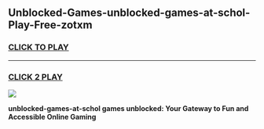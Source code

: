 
## Unblocked-Games-unblocked-games-at-schol-Play-Free-zotxm
<h3>
<a href="https://premium76.site?title=unblocked-games-at-schol&ref=18A">CLICK TO PLAY</a></h3>
<hr>

<h3>
<a href="https://premium76.site?title=unblocked-games-at-schol&ref=18A">CLICK 2 PLAY</a>
  
</h3>

<a href="https://premium76.site?title=unblocked-games-at-schol&ref=18A"><img src="https://clearcache.store/games.png"></a>


**unblocked-games-at-schol games unblocked: Your Gateway to Fun and Accessible Online Gaming**
